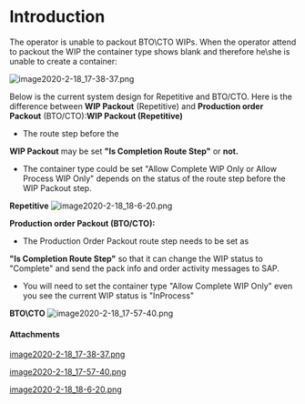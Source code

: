 # Introduction

The operator is unable to packout BTO\CTO WIPs. When the operator attend to packout the WIP the container type shows blank and therefore he\she is unable to create a container:

![image2020-2-18_17-38-37.png](/.attachments/66093217.png)



Below is the current system design for Repetitive and BTO/CTO. Here is the difference between 
**WIP Packout** (Repetitive) and **Production order Packout**  (BTO/CTO):**WIP Packout (Repetitive)** 

- The route step before the

**WIP Packout** may be set **"Is Completion Route Step"** or **not.** 
- The container type could be set "Allow Complete WIP Only or Allow Process WIP Only" depends on the status of the route step before the WIP Packout step.

**Repetitive** 
![image2020-2-18_18-6-20.png](/.attachments/66093219.png)



**Production order Packout (BTO/CTO):** 

- The Production Order Packout route step needs to be set as

**"Is Completion Route Step"** so that it can change the WIP status to "Complete" and send the pack info and order activity messages to SAP.
- You will need to set the container type "Allow Complete WIP Only" even you see the current WIP status is "InProcess"

**BTO\CTO** 
![image2020-2-18_17-57-40.png](/.attachments/66093218.png)







#### Attachments

[image2020-2-18_17-38-37.png](/.attachments/66093217.png)
[image2020-2-18_17-57-40.png](/.attachments/66093218.png)
[image2020-2-18_18-6-20.png](/.attachments/66093219.png)
